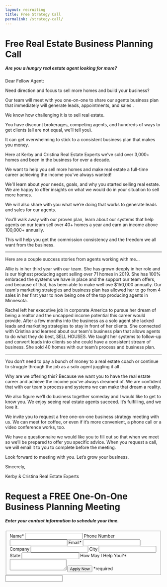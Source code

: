 ```yaml
---
layout: recruiting
title: Free Strategy Call
permalink: /strategy-call/
---
```


<div class="recruiting-page"><h1 class="join-us">Free Real Estate Business Planning Call</h1><h5 class="join-us-subtitle">Are you a hungry real estate agent looking for more?</h5><p>Dear Fellow Agent:</p><p>Need direction and focus to sell more homes and build your business?</p><p>Our team will meet with you one-on-one to share our agents business plan that immediately will generate leads, appointments, and sales .</p><p>We know how challenging it is to sell real estate.</p><p>You have discount brokerages, competing agents, and hundreds of ways to get clients (all are not equal, we&rsquo;ll tell you).</p><p>It can get overwhelming to stick to a consistent business plan that makes you money.</p><p>Here at Kerby and Cristina Real Estate Experts we&rsquo;ve sold over 3,000+ homes and been in the business for over a decade.</p><p>We want to help you sell more homes and make real estate a full-time career achieving the income you&rsquo;ve always wanted!</p><p>We&rsquo;ll learn about your needs, goals, and why you started selling real estate. We are happy to offer insights on what we would do in your situation to sell more homes.</p><p>We will also share with you what we&rsquo;re doing that works to generate leads and sales for our agents.</p><p>You&rsquo;ll walk away with our proven plan, learn about our systems that help agents on our team sell over 40+ homes a year and earn an income above 100,000+ annually.</p><p>This will help you get the commission consistency and the freedom we all want from the business.</p><hr /><div class="qanda"><p class="section-title">Here are a couple success stories from agents working with me&hellip;</p><p><span class="quote">Allie is in her third year with our team. She has grown deeply in her role and is our highest producing agent selling over 71 homes in 2019. She has 100% embraced the systems we have in place and the support our team offers, and because of that, has been able to make well ove $150,000 annually. Our team's marketing strategies and business plan has allowed her to go from 4 sales in her first year to now being one of the top producing agents in Minnesota. </span></p><p><span class="quote">Rachel left her executive job in corporate America to pursue her dream of being a realtor and the uncapped income potential this career would provide. After a few months into the business as a solo agent she lacked leads and marketing strategies to stay in front of her clients. She connected with Cristina and learned about our team's business plan that allows agents to do what they do best, SELL HOUSES. We taught her systems to follow-up and convert leads into clients so she could have a consistent stream of business. She sold 40 homes with our team&rsquo;s process and business plan.</span></p></div><hr /><p>You don&rsquo;t need to pay a bunch of money to a real estate coach or continue to struggle through the job as a solo agent juggling it all .</p><p>Why are we offering this? Because we want you to have the real estate career and achieve the income you&rsquo;ve always dreamed of. We are confident that with our team's process and systems we can make that dream a reality.</p><p>We also figure we&rsquo;ll do business together someday and I would like to get to know you. We enjoy seeing real estate agents succeed. It&rsquo;s fulfilling, and we love it.</p><p>We invite you to request a free one-on-one business strategy meeting with us. We can meet for coffee, or even if it&rsquo;s more convenient, a phone call or a video conference works, too.</p><p>We have a questionnaire we would like you to fill out so that when we meet so we&rsquo;ll be prepared to offer you specific advice. When you request a call, we will email it to you to complete before the meeting.</p><p>Look forward to meeting with you. Let&rsquo;s grow your business.</p><p>Sincerely,</p><p>Kerby &amp; Cristina Real Estate Experts</p><h1 class="join-us">Request a FREE One-On-One Business Planning Meeting</h1><h5 class="join-us-subtitle">Enter your contact information to schedule your time.</h5><form method="post" class="home-value cta-forms" action="https://formspree.io/kerby@kerbyandcristina.com" onsubmit="return setReturn()"><fieldset><label for="name">Name*</label> <input type="text" required="" name="name" /> <label for="phone">Phone Number </label> <input type="tel" name="phone" /> <label for="email">Email*</label> <input type="text" required="" name="email" /> <label for="company">Company </label> <input type="text" name="company" /> <label for="city">City </label> <input type="text" name="city" /> <label for="state">State </label> <input type="text" name="state" /> <label for="message">How May I Help You?* </label><textarea name="message" required=""></textarea> <input class="submit light-light" type="submit" value="Apply Now" name="submitrecruitingForm" /> <span class="asterisk">*required</span></fieldset><div class="hidden"><input type="hidden" value="kerby@kerbyandcristina.com" name="_to" /> <input type="hidden" value="Recruiting Contact Request Message From Your Vyral Careers and Training Video Blog" name="_subject" /> <input type="text" name="_gotcha" /></div></form></div>
